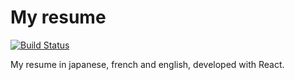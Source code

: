 # My resume
[![Build Status](https://travis-ci.org/stephane-monnot/resume.svg?branch=master)](https://travis-ci.org/stephane-monnot/resume)

My resume in japanese, french and english, developed with React.
